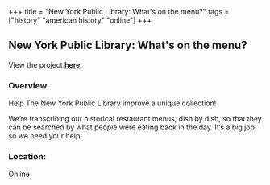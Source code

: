 +++
title = "New York Public Library: What's on the menu?"
tags = ["history" "american history" "online"]
+++

## New York Public Library: What's on the menu?

View the project [**here**](http://menus.nypl.org/).

### Overview

Help The New York Public Library improve a unique collection!

We’re transcribing our historical restaurant menus, dish by dish, so that they can be searched by what people were eating back in the day. It’s a big job so we need your help!

### Location:
Online
